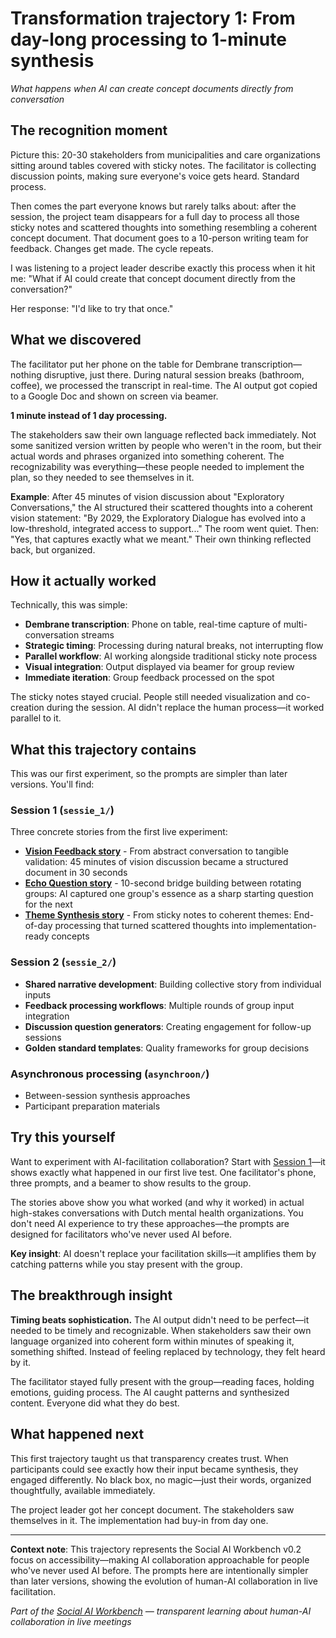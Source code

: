 # Transformation trajectory 1: From day-long processing to 1-minute synthesis

*What happens when AI can create concept documents directly from conversation*

## The recognition moment

Picture this: 20-30 stakeholders from municipalities and care organizations sitting around tables covered with sticky notes. The facilitator is collecting discussion points, making sure everyone's voice gets heard. Standard process.

Then comes the part everyone knows but rarely talks about: after the session, the project team disappears for a full day to process all those sticky notes and scattered thoughts into something resembling a coherent concept document. That document goes to a 10-person writing team for feedback. Changes get made. The cycle repeats.

I was listening to a project leader describe exactly this process when it hit me: "What if AI could create that concept document directly from the conversation?"

Her response: "I'd like to try that once."

## What we discovered

The facilitator put her phone on the table for Dembrane transcription—nothing disruptive, just there. During natural session breaks (bathroom, coffee), we processed the transcript in real-time. The AI output got copied to a Google Doc and shown on screen via beamer.

**1 minute instead of 1 day processing.**

The stakeholders saw their own language reflected back immediately. Not some sanitized version written by people who weren't in the room, but their actual words and phrases organized into something coherent. The recognizability was everything—these people needed to implement the plan, so they needed to see themselves in it.

**Example**: After 45 minutes of vision discussion about "Exploratory Conversations," the AI structured their scattered thoughts into a coherent vision statement: "By 2029, the Exploratory Dialogue has evolved into a low-threshold, integrated access to support..." The room went quiet. Then: "Yes, that captures exactly what we meant." Their own thinking reflected back, but organized.

## How it actually worked

Technically, this was simple:

- **Dembrane transcription**: Phone on table, real-time capture of multi-conversation streams
- **Strategic timing**: Processing during natural breaks, not interrupting flow
- **Parallel workflow**: AI working alongside traditional sticky note process
- **Visual integration**: Output displayed via beamer for group review
- **Immediate iteration**: Group feedback processed on the spot

The sticky notes stayed crucial. People still needed visualization and co-creation during the session. AI didn't replace the human process—it worked parallel to it.

## What this trajectory contains

This was our first experiment, so the prompts are simpler than later versions. You'll find:

### Session 1 (`sessie_1/`)
Three concrete stories from the first live experiment:

- **[Vision Feedback story](sessie_1/visie_terugkoppeling/README.md)** - From abstract conversation to tangible validation: 45 minutes of vision discussion became a structured document in 30 seconds
- **[Echo Question story](sessie_1/vraag_voor_volgende_groep/README.md)** - 10-second bridge building between rotating groups: AI captured one group's essence as a sharp starting question for the next
- **[Theme Synthesis story](sessie_1/synthese_per_thema/README.md)** - From sticky notes to coherent themes: End-of-day processing that turned scattered thoughts into implementation-ready concepts

### Session 2 (`sessie_2/`)  
- **Shared narrative development**: Building collective story from individual inputs
- **Feedback processing workflows**: Multiple rounds of group input integration
- **Discussion question generators**: Creating engagement for follow-up sessions
- **Golden standard templates**: Quality frameworks for group decisions

### Asynchronous processing (`asynchroon/`)
- Between-session synthesis approaches
- Participant preparation materials

## Try this yourself

Want to experiment with AI-facilitation collaboration? Start with [Session 1](sessie_1/README.md)—it shows exactly what happened in our first live test. One facilitator's phone, three prompts, and a beamer to show results to the group.

The stories above show you what worked (and why it worked) in actual high-stakes conversations with Dutch mental health organizations. You don't need AI experience to try these approaches—the prompts are designed for facilitators who've never used AI before.

**Key insight**: AI doesn't replace your facilitation skills—it amplifies them by catching patterns while you stay present with the group.

## The breakthrough insight

**Timing beats sophistication.** The AI output didn't need to be perfect—it needed to be timely and recognizable. When stakeholders saw their own language organized into coherent form within minutes of speaking it, something shifted. Instead of feeling replaced by technology, they felt heard by it.

The facilitator stayed fully present with the group—reading faces, holding emotions, guiding process. The AI caught patterns and synthesized content. Everyone did what they do best.

## What happened next

This first trajectory taught us that transparency creates trust. When participants could see exactly how their input became synthesis, they engaged differently. No black box, no magic—just their words, organized thoughtfully, available immediately.

The project leader got her concept document. The stakeholders saw themselves in it. The implementation had buy-in from day one.

---

**Context note**: This trajectory represents the Social AI Workbench v0.2 focus on accessibility—making AI collaboration approachable for people who've never used AI before. The prompts here are intentionally simpler than later versions, showing the evolution of human-AI collaboration in live facilitation.

*Part of the [Social AI Workbench](../../README.md) — transparent learning about human-AI collaboration in live meetings*